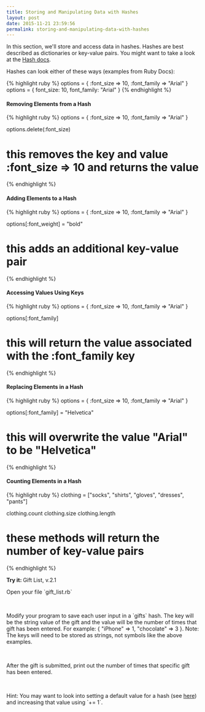 ```yaml
---
title: Storing and Manipulating Data with Hashes
layout: post
date: 2015-11-21 23:59:56
permalink: storing-and-manipulating-data-with-hashes
---
```


In this section, we'll store and access data in hashes. Hashes are best described as dictionaries or key-value pairs. You might want to take a look at the [Hash docs](http://ruby-doc.org/core-2.2.3/Hash.html). 

Hashes can look either of these ways (examples from Ruby Docs):

{% highlight ruby %}
options = { :font_size => 10, :font_family => "Arial" }
options = { font_size: 10, font_family: "Arial" }
{% endhighlight %}

<h4>Removing Elements from a Hash</h4>

{% highlight ruby %}
options = { :font_size => 10, :font_family => "Arial" }

options.delete(:font_size)
# this removes the key and value :font_size => 10 and returns the value
{% endhighlight %}

<h4>Adding Elements to a Hash</h4>

{% highlight ruby %}
options = { :font_size => 10, :font_family => "Arial" }

options[:font_weight] = "bold"
# this adds an additional key-value pair
{% endhighlight %}

<h4>Accessing Values Using Keys</h4>

{% highlight ruby %}
options = { :font_size => 10, :font_family => "Arial" }

options[:font_family]
# this will return the value associated with the :font_family key
{% endhighlight %}

<h4>Replacing Elements in a Hash</h4>

{% highlight ruby %}
options = { :font_size => 10, :font_family => "Arial" }

options[:font_family] = "Helvetica"
# this will overwrite the value "Arial" to be "Helvetica"
{% endhighlight %}

<h4>Counting Elements in a Hash</h4> 

{% highlight ruby %}
clothing = ["socks", "shirts", "gloves", "dresses", "pants"]

clothing.count
clothing.size
clothing.length
# these methods will return the number of key-value pairs
{% endhighlight %}

<div class="card blue-grey darken-1">
  <div class="card-content white-text">
    <span class="card-title orange-text"><b>Try it: </b>Gift List, v.2.1</span>
    <p>Open your file `gift_list.rb`</p> <br>
    <p>
      Modify your program to save each user input in a `gifts` hash. The key will be the string value of the gift and the value will be the number of times that gift has been entered. For example: { "iPhone" => 1, "chocolate" => 3 }. Note: The keys will need to be stored as strings, not symbols like the above examples. 
    </p>
    <br>
    <p>
      After the gift is submitted, print out the number of times that specific gift has been entered. 
    </p>
    <br>
    <p>
      Hint: You may want to look into setting a default value for a hash (see <a href="http://ruby-doc.org/core-2.0.0/Hash.html#method-c-new">here</a>) and increasing that value using `+= 1`. 
    </p>
  </div>
</div>